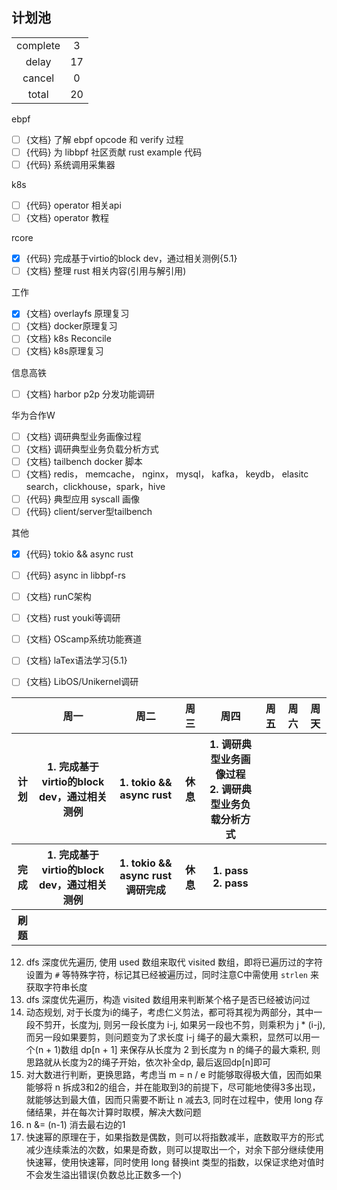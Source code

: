 ## 计划池

|          |       |
| :------: | :---: |
| complete |   3   |
|  delay   |  17   |
|  cancel  |   0   |
|  total   |  20   |

ebpf
- [ ] {文档} 了解 ebpf opcode 和 verify 过程
- [ ] {代码} 为 libbpf 社区贡献 rust example 代码
- [ ] {代码} 系统调用采集器

k8s
- [ ] {代码} operator 相关api
- [ ] {文档} operator 教程

rcore
- [x] {代码} 完成基于virtio的block dev，通过相关测例{5.1}
- [ ] {文档} 整理 rust 相关内容(引用与解引用)

工作
- [x] {文档} overlayfs 原理复习
- [ ] {文档} docker原理复习
- [ ] {文档} k8s Reconcile
- [ ] {文档} k8s原理复习

信息高铁
- [ ] {文档} harbor p2p 分发功能调研

华为合作W
- [ ] {文档} 调研典型业务画像过程
- [ ] {文档} 调研典型业务负载分析方式
- [ ] {文档} tailbench docker 脚本
- [ ] {文档} redis， memcache， nginx， mysql， kafka， keydb， elasitc search，clickhouse，spark，hive
- [ ] {代码} 典型应用 syscall 画像
- [ ] {代码} client/server型tailbench
 
其他
- [x] {代码} tokio && async rust
- [ ] {代码} async in libbpf-rs
- [ ] {文档} runC架构
- [ ] {文档} rust youki等调研
- [ ] {文档} OScamp系统功能赛道
- [ ] {文档} laTex语法学习{5.1}
- [ ] {文档} LibOS/Unikernel调研


<table>
<tr>
<th></th>
<th>周一</th>
<th>周二</th>
<th>周三</th>
<th>周四</th>
<th>周五</th>
<th>周六</th>
<th>周天</th>
</tr>

<!-- ---------------- 计划 ---------------- -->
<tr>
<th>计划</th>

<!-- 周一 -->
<th>
1. 完成基于virtio的block dev，通过相关测例 <br>
</th>

<!-- 周二 -->
<th>
1. tokio && async rust <br>
</th>

<!-- 周三 -->
<th>
休息
</th>

<!-- 周四 -->
<th>
1. 调研典型业务画像过程 <br>
2. 调研典型业务负载分析方式 <br>
</th>

<!-- 周五 -->
<th>
</th>

<!-- 周六 -->
<th>
</th>

<!-- 周天 -->
<th>
</th>

</tr>

<!-- ---------------- 完成 ---------------- -->
<tr>
<th>完成</th>

<!-- 周一 -->
<th>
1. 完成基于virtio的block dev，通过相关测例 <br>
</th>

<!-- 周二 -->
<th>
1. tokio && async rust 调研完成 <br>
</th>

<!-- 周三 -->
<th>
休息
</th>

<!-- 周四 -->
<th>
1. pass <br>
2. pass <br>
</th>

<!-- 周五 -->
<th>
</th>

<!-- 周六 -->
<th>
</th>

<!-- 周天 -->
<th>
</th>

</tr>

<!-- ---------------- 刷题 ---------------- -->
<tr>
<th>刷题</th>

<!-- 周一 -->
<th>
</th>

<!-- 周二 -->
<th>
</th>

<!-- 周三 -->
<th>
</th>

<!-- 周四 -->
<th>
</th>

<!-- 周五 -->
<th>
</th>

<!-- 周六 -->
<th>
</th>

<!-- 周天 -->
<th>
</th>

</tr>

</table>


12. dfs 深度优先遍历, 使用 used 数组来取代 visited 数组，即将已遍历过的字符设置为 `#` 等特殊字符，标记其已经被遍历过，同时注意C中需使用 `strlen` 来获取字符串长度
13. dfs 深度优先遍历，构造 visited 数组用来判断某个格子是否已经被访问过
14. 动态规划, 对于长度为i的绳子，考虑仁义剪法，都可将其视为两部分，其中一段不剪开，长度为j, 则另一段长度为 i-j, 如果另一段也不剪，则乘积为 j * (i-j), 而另一段如果要剪，则问题变为了求长度 i-j 绳子的最大乘积，显然可以用一个(n + 1)数组 dp[n + 1] 来保存从长度为 2 到长度为 n 的绳子的最大乘积, 则思路就从长度为2的绳子开始，依次补全dp, 最后返回dp[n]即可
15. 对大数进行判断，更换思路，考虑当  m = n / e 时能够取得极大值，因而如果能够将 n 拆成3和2的组合，并在能取到3的前提下，尽可能地使得3多出现，就能够达到最大值，因而只需要不断让 n 减去3, 同时在过程中，使用 long 存储结果，并在每次计算时取模，解决大数问题
16. n &= (n-1) 消去最右边的1
17. 快速幂的原理在于，如果指数是偶数，则可以将指数减半，底数取平方的形式减少连续乘法的次数，如果是奇数，则可以提取出一个，对余下部分继续使用快速幂，使用快速幂，同时使用 long 替换int 类型的指数，以保证求绝对值时不会发生溢出错误(负数总比正数多一个)